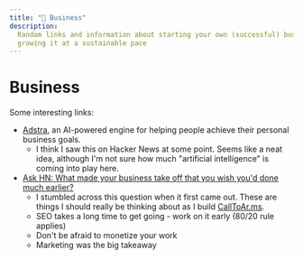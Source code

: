 ```yaml
---
title: "💼 Business"
description:
  Random links and information about starting your own (successful) business and
  growing it at a sustainable pace
---
```


# Business

Some interesting links:

- [Adstra](https://adstra.ai/), an AI-powered engine for helping people achieve
  their personal business goals.
  - I think I saw this on Hacker News at some point. Seems like a neat idea,
    although I'm not sure how much "artificial intelligence" is coming into play
    here.
- [Ask HN: What made your business take off that you wish you'd done much earlier?](https://news.ycombinator.com/item?id=30329762)
  - I stumbled across this question when it first came out. These are things I
    should really be thinking about as I build
    [CallToAr.ms](https://calltoar.ms).
  - SEO takes a long time to get going - work on it early (80/20 rule applies)
  - Don't be afraid to monetize your work
  - Marketing was the big takeaway
